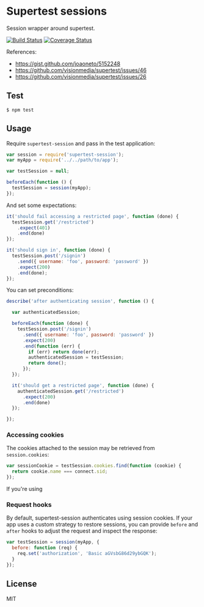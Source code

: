 # Supertest sessions

Session wrapper around supertest.

[![Build
Status](https://travis-ci.org/rjz/supertest-session.svg?branch=master)](https://travis-ci.org/rjz/supertest-session)
[![Coverage
Status](https://coveralls.io/repos/rjz/supertest-session/badge.png)](https://coveralls.io/r/rjz/supertest-session)

References:

  * https://gist.github.com/joaoneto/5152248
  * https://github.com/visionmedia/supertest/issues/46
  * https://github.com/visionmedia/supertest/issues/26

## Test

    $ npm test

## Usage

Require `supertest-session` and pass in the test application:

```js
var session = require('supertest-session');
var myApp = require('../../path/to/app');

var testSession = null;

beforeEach(function () {
  testSession = session(myApp);
});
```

And set some expectations:

```js
it('should fail accessing a restricted page', function (done) {
  testSession.get('/restricted')
    .expect(401)
    .end(done)
});

it('should sign in', function (done) {
  testSession.post('/signin')
    .send({ username: 'foo', password: 'password' })
    .expect(200)
    .end(done);
});
```

You can set preconditions:

```js
describe('after authenticating session', function () {

  var authenticatedSession;

  beforeEach(function (done) {
    testSession.post('/signin')
      .send({ username: 'foo', password: 'password' })
      .expect(200)
      .end(function (err) {
        if (err) return done(err);
        authenticatedSession = testSession;
        return done();
      });
  });

  it('should get a restricted page', function (done) {
    authenticatedSession.get('/restricted')
      .expect(200)
      .end(done)
  });

});

```

### Accessing cookies

The cookies attached to the session may be retrieved from `session.cookies`:

```js
var sessionCookie = testSession.cookies.find(function (cookie) {
  return cookie.name === connect.sid;
});
```

If you're using

### Request hooks

By default, supertest-session authenticates using session cookies. If your app
uses a custom strategy to restore sessions, you can provide `before` and `after`
hooks to adjust the request and inspect the response:

```js
var testSession = session(myApp, {
  before: function (req) {
    req.set('authorization', 'Basic aGVsbG86d29ybGQK');
  }
});
```

## License

MIT


